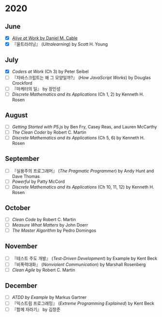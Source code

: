 # 2020
## June
- [x] [*Alive at Work* by Daniel M. Cable](https://github.com/smilee/read/blob/master/2020/alive-at-work.md)
- [x] 『울트라러닝』 (*Ultralearning*) by Scott H. Young 

## July
- [x] *Coders at Work* (Ch 3) by Peter Seibel
- [ ] 『자바스크립트는 왜 그 모양일까?』 (*How JavaScript Works*) by Douglas Crockford
- [ ] 『마케터의 일』 by 장인성
- [ ] *Discrete Mathematics and its Applications* (Ch 1, 2) by Kenneth H. Rosen

## August
- [ ] *Getting Started with P5.js* by Ben Fry, Casey Reas, and Lauren McCarthy
- [ ] *The Clean Coder* by Robert C. Martin
- [ ] *Discrete Mathematics and its Applications* (Ch 5, 6) by Kenneth H. Rosen

## September
- [ ] 『실용주의 프로그래머』 (*The Pragmatic Programmer*) by Andy Hunt and Dave Thomas
- [ ] *Powerful* by Patty McCord
- [ ] *Discrete Mathematics and its Applications* (Ch 10, 11, 12) by Kenneth H. Rosen

## October
- [ ] *Clean Code* by Robert C. Martin
- [ ] *Measure What Matters* by John Doerr
- [ ] *The Master Algorithm* by Pedro Domingos

## November
- [ ] 『테스트 주도 개발』 (*Test-Driven Development*) by Example by Kent Beck
- [ ] 『비폭력대화』 (*Nonviolent Communication*) by Marshall Rosenberg
- [ ] *Clean Agile* by Robert C. Martin

## December
- [ ] *ATDD by Example* by Markus Gartner
- [ ] 『익스트림 프로그래밍』 (*Extreme Programming Explained*) by Kent Beck
- [ ] 『함께 자라기』 by 김창준
